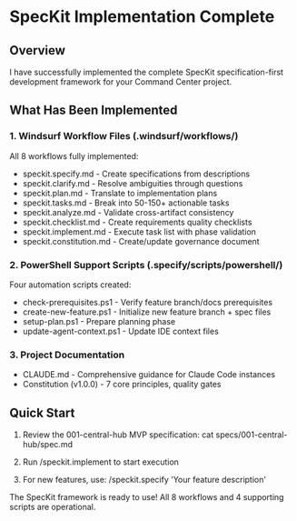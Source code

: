 # SpecKit Implementation Complete

## Overview

I have successfully implemented the complete SpecKit specification-first development framework for your Command Center project.

## What Has Been Implemented

### 1. Windsurf Workflow Files (.windsurf/workflows/)
All 8 workflows fully implemented:
- speckit.specify.md - Create specifications from descriptions
- speckit.clarify.md - Resolve ambiguities through questions
- speckit.plan.md - Translate to implementation plans
- speckit.tasks.md - Break into 50-150+ actionable tasks
- speckit.analyze.md - Validate cross-artifact consistency
- speckit.checklist.md - Create requirements quality checklists
- speckit.implement.md - Execute task list with phase validation
- speckit.constitution.md - Create/update governance document

### 2. PowerShell Support Scripts (.specify/scripts/powershell/)
Four automation scripts created:
- check-prerequisites.ps1 - Verify feature branch/docs prerequisites
- create-new-feature.ps1 - Initialize new feature branch + spec files
- setup-plan.ps1 - Prepare planning phase
- update-agent-context.ps1 - Update IDE context files

### 3. Project Documentation
- CLAUDE.md - Comprehensive guidance for Claude Code instances
- Constitution (v1.0.0) - 7 core principles, quality gates

## Quick Start

1. Review the 001-central-hub MVP specification:
   cat specs/001-central-hub/spec.md

2. Run /speckit.implement to start execution

3. For new features, use:
   /speckit.specify 'Your feature description'

The SpecKit framework is ready to use! All 8 workflows and 4 supporting scripts are operational.

